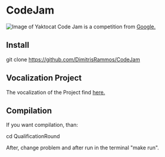 # CodeJam
![Image of Yaktocat](https://twitter.com/googlecodejam/photo)
Code Jam is a competition from [Google.](https://www.google.com/)

## Install

git clone https://github.com/DimitrisRammos/CodeJam


## Vocalization Project
The vocalization of the Project find [here.](https://codingcompetitions.withgoogle.com/codejam)


## Compilation
If you want compilation, than:

cd QualificationRound

After, change problem and after run in the terminal "make run".
